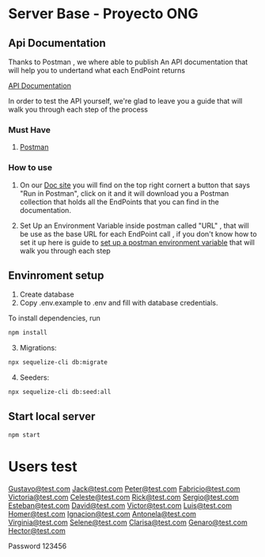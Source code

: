 # Server Base - Proyecto ONG

## Api Documentation

Thanks to Postman , we where able to publish An API documentation that will help you to undertand what each EndPoint returns

[API Documentation](https://documenter.getpostman.com/view/12145996/TzJpgeK1)

In order to test the API yourself, we're glad to leave you a guide that will walk you through each step of the process

### Must Have

1. [Postman](https://www.postman.com/downloads/)

### How to use

1. On our [Doc site](https://documenter.getpostman.com/view/12145996/TzJpgeK1) you will find on the top right cornert a button that says "Run in Postman", click on it and it will download you a Postman collection that holds all the EndPoints that you can find in the documentation.

2. Set Up an Environment Variable inside postman called "URL" , that will be use as the base URL for each EndPoint call , if you don't know how to set it up here is guide to [set up a postman environment variable](https://developers.onelogin.com/api-docs/1/getting-started/postman-collections) that will walk you through each step

## Envinroment setup

1) Create database
2) Copy .env.example to .env and fill with database credentials.

To install dependencies, run
``` bash
npm install
```

3) Migrations:
``` bash
npx sequelize-cli db:migrate
```

4) Seeders:
``` bash
npx sequelize-cli db:seed:all
```

## Start local server

``` bash
npm start
```

# Users test

Gustavo@test.com
Jack@test.com
Peter@test.com
Fabricio@test.com
Victoria@test.com
Celeste@test.com
Rick@test.com
Sergio@test.com
Esteban@test.com
David@test.com
Victor@test.com
Luis@test.com
Homer@test.com
Ignacion@test.com
Antonela@test.com
Virginia@test.com
Selene@test.com
Clarisa@test.com
Genaro@test.com
Hector@test.com

Password
123456